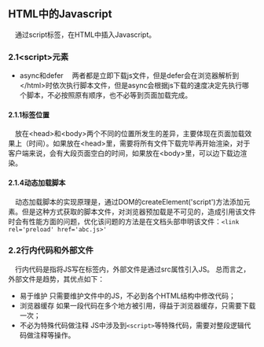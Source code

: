 ## HTML中的Javascript
&emsp;通过script标签，在HTML中插入Javascript。
### 2.1\<script>元素
- async和defer
  &emsp;两者都是立即下载js文件，但是defer会在浏览器解析到\</html>时依次执行脚本文件，但是async会根据js下载的速度决定先执行哪个脚本，不必按照原有顺序，也不必等到页面加载完成。
#### 2.1.1标签位置
&emsp;放在\<head>和\<body>两个不同的位置所发生的差异，主要体现在页面加载效果上（时间）。如果放在\<head>里，需要将所有文件下载完毕再开始渲染，对于客户端来说，会有大段页面空白的时间，如果放在\<body>里，可以边下载边渲染。
#### 2.1.4动态加载脚本
&emsp;动态加载脚本的实现原理是，通过DOM的createElement('script')方法添加元素。但是这种方式获取的脚本文件，对浏览器预加载是不可见的，造成引用该文件时会有性能方面的问题，优化该问题的方法是在文档头部申明该文件：```<link rel='preload' href='abc.js>' ```
### 2.2行内代码和外部文件
&emsp;行内代码是指将JS写在标签内，外部文件是通过src属性引入JS。
总而言之，外部文件是趋势，其优点如下：
- 易于维护 只需要维护文件中的JS，不必到各个HTML结构中修改代码；
- 浏览器缓存 如果一段代码在多个地方被引用，得益于浏览器缓存，只需要下载一次；
- 不必为特殊代码做注释 JS中涉及到```<script>```等特殊代码，需要对整段逻辑代码做注释等操作。